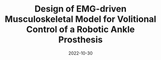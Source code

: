 ---
title: "Design of EMG-driven Musculoskeletal Model for Volitional Control of a Robotic Ankle Prosthesis"
collection: Conference Publications
url: 'https://ieeexplore.ieee.org/document/9981305'
excerpt: '2022 IEEE/RSJ International Conference on Intelligent Robots and Systems (IROS), Kyoto, Japan <br> <br> Authors: C. Shah, A. Fleming, V. Nalam, M. Liu and H. H. Huang'
date: '2022-10-30'
venue: ''
paperurl: 'https://ieeexplore.ieee.org/document/9981305'
citation: 'C. Shah, A. Fleming, V. Nalam, M. Liu and H. H. Huang, "Design of EMG-driven Musculoskeletal Model for Volitional Control of a Robotic Ankle Prosthesis," 2022 IEEE/RSJ International Conference on Intelligent Robots and Systems (IROS), Kyoto, Japan, 2022, pp. 12261-12266, doi: 10.1109/IROS47612.2022.9981305.'
---